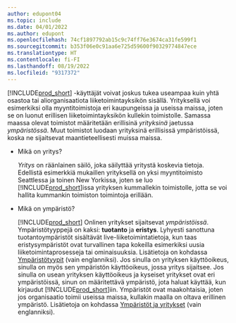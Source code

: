 ```yaml
---
author: edupont04
ms.topic: include
ms.date: 04/01/2022
ms.author: edupont
ms.openlocfilehash: 74cf1897792ab15c9c74ff76e3674ca31fe599f1
ms.sourcegitcommit: b353f06e0c91aa6e725d59600f90329774847ece
ms.translationtype: HT
ms.contentlocale: fi-FI
ms.lasthandoff: 08/19/2022
ms.locfileid: "9317372"
---
```

[!INCLUDE[prod_short](prod_short.md)] -käyttäjät voivat joskus tukea useampaa kuin yhtä osastoa tai aliorganisaatiota liiketoimintayksikön sisällä. Yrityksellä voi esimerkiksi olla myyntitoimistoja eri kaupungeissa ja useissa maissa, joten se on luonut erillisen liiketoimintayksikön kullekin toimistolle. Samassa maassa olevat toimistot määritetään erillisinä *yrityksinä* jaetussa *ympäristössä*. Muut toimistot luodaan yrityksinä erillisissä ympäristöissä, koska ne sijaitsevat maantieteellisesti muissa maissa.

- Mikä on yritys?

  *Yritys* on räänlainen säilö, joka säilyttää yritystä koskevia tietoja. Edellistä esimerkkiä mukaillen yrityksellä on yksi myyntitoimisto Seattlessa ja toinen New Yorkissa, joten se luo [!INCLUDE[prod_short](prod_short.md)]issa yrityksen kummallekin toimistolle, jotta se voi hallita kummankin toimiston toimintoja erillään.

- Mikä on ympäristö?

  [!INCLUDE[prod_short](prod_short.md)] Onlinen yritykset sijaitsevat *ympäristöissä*. Ympäristötyyppejä on kaksi: **tuotanto** ja **eristys**. Lyhyesti sanottuna tuotantoympäristöt sisältävät live-liiketoimintatietoja, kun taas eristysympäristöt ovat turvallinen tapa kokeilla esimerkiksi uusia liiketoimintaprosesseja tai ominaisuuksia. Lisätietoja on kohdassa [Ympäristötyypit](/dynamics365/business-central/dev-itpro/administration/tenant-admin-center-environments#types-of-environments) (vain englanniksi). Jos sinulla on yrityksen käyttöoikeus, sinulla on myös sen ympäristön käyttöoikeus, jossa yritys sijaitsee. Jos sinulla on usean yrityksen käyttöoikeus ja kyseiset yritykset ovat eri ympäristöissä, sinun on määritettävä ympäristö, jota haluat käyttää, kun kirjaudut [!INCLUDE[prod_short](prod_short.md)]iin. Ympäristöt ovat maakohtaisia, joten jos organisaatio toimii useissa maissa, kullakin maalla on oltava erillinen ympäristö. Lisätietoja on kohdassa [Ympäristöt ja yritykset](/dynamics365/business-central/dev-itpro/administration/tenant-environment-topology#environments-and-companies) (vain englanniksi).
